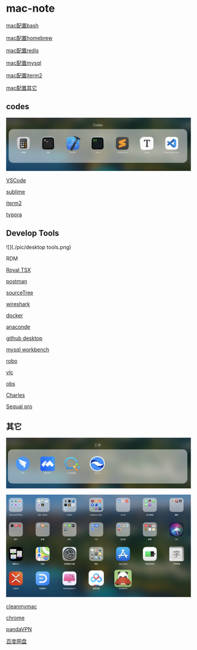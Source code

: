 # mac-note
[mac配置bash](./01.Mac默认zsh.md)

[mac配置homebrew](https://brew.sh/index_zh-cn)

[mac配置redis](./04.Mac配置redis.md)

[mac配置mysql](./05.Mac配置mysql.md)

[mac配置iterm2](./07.Mac配置ITerm2.md)

[mac配置其它](./12.Mac配置bash_profile.md)

## codes

![codes](./pic/codes.png)

[VSCode](https://code.visualstudio.com)

[sublime](http://www.sublimetext.com)

[iterm2](https://iterm2.com)

[typora](https://www.typora.io)

## Develop Tools

![](./pic/desktop tools.png)

RDM

[Royal TSX](https://royalapps.com)

[postman](https://www.postman.com/downloads/)

[sourceTree](https://www.sourcetreeapp.com)

[wireshark](https://www.wireshark.org)

[docker](https://www.docker.com)

[anaconde](https://www.anaconda.com)

[github desktop](https://desktop.github.com)

[mysql workbench](https://dev.mysql.com/downloads/workbench/)

[robo](https://robomongo.org)

[vlc](https://vlc-media-player.en.softonic.com/mac)

[obs](https://obsproject.com)

[Charles](https://www.charlesproxy.com)

[Sequal pro](http://www.sequelpro.com)

## 其它

![](./pic/工作.png)

![](./pic/全部.png)

[cleanmymac](https://cleanmymac.cn/?utm_source=baidu&utm_medium=cpc&utm_campaign=speed&utm_content=text_ads&hmsr=baidu&hmpl=cpc&hmcu=speed&hmci=text_ads&bd_vid=11928149464131432885)

[chrome](https://www.google.cn/chrome/)

[pandaVPN](https://origin.huchezai.com)

[百度网盘](https://pan.baidu.com/download#pan)
